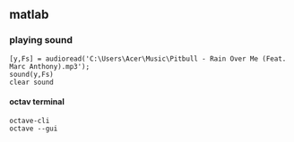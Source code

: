 ## matlab

### playing sound
    [y,Fs] = audioread('C:\Users\Acer\Music\Pitbull - Rain Over Me (Feat. Marc Anthony).mp3');
    sound(y,Fs)
    clear sound
#### octav terminal
    octave-cli
    octave --gui
